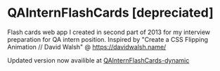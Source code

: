 # QAInternFlashCards [depreciated]
Flash cards web app I created in second part of 2013 for my interview preparation for QA intern position. Inspired by "Create a CSS Flipping Animation // David Walsh" @ https://davidwalsh.name/

Updated version now availible at [QAInternFlashCards-dynamic](https://github.com/andriikhmelkov/QAInternFlashCards-dynamic)
